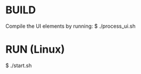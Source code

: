 BUILD
=====

Compile the UI elements by running:
$ ./process_ui.sh

RUN (Linux)
===========

$ ./start.sh 


